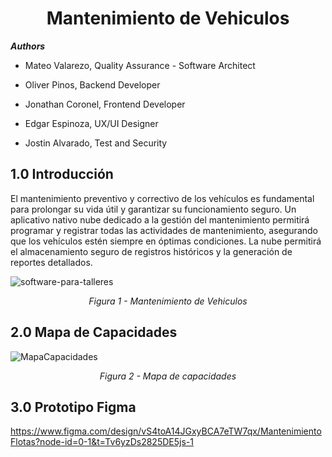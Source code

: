 <h1 align="center"> Mantenimiento de Vehiculos </center></h1>

**_Authors_**
+ Mateo Valarezo, Quality Assurance - Software Architect

+ Oliver Pinos, Backend Developer

+ Jonathan Coronel, Frontend Developer

+ Edgar Espinoza, UX/UI Designer

+ Jostin Alvarado, Test and Security

## 1.0 Introducción
El mantenimiento preventivo y correctivo de los vehículos es fundamental para prolongar su vida útil y garantizar su funcionamiento seguro. Un aplicativo nativo nube dedicado a la gestión del mantenimiento permitirá programar y registrar todas las actividades de mantenimiento, asegurando que los vehículos estén siempre en óptimas condiciones. La nube permitirá el almacenamiento seguro de registros históricos y la generación de reportes detallados.

![software-para-talleres](https://github.com/user-attachments/assets/a0613dee-98aa-4a31-8ad9-891355135f55)

<p align="center">
<i>
Figura 1 - Mantenimiento de Vehiculos<br/>
</i>
</p>

## 2.0 Mapa de Capacidades

![MapaCapacidades](https://github.com/user-attachments/assets/8ad21f20-ec89-46d8-b068-29622165bca5)


<p align="center">
<i>
Figura 2 - Mapa de capacidades <br/>
</i>
</p>


## 3.0 Prototipo Figma

https://www.figma.com/design/vS4toA14JGxyBCA7eTW7qx/MantenimientoFlotas?node-id=0-1&t=Tv6yzDs2825DE5js-1
